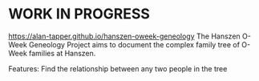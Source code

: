# WORK IN PROGRESS
https://alan-tapper.github.io/hanszen-oweek-geneology
The Hanszen O-Week Geneology Project aims to document the complex family tree of O-Week families at Hanszen.

Features:
Find the relationship between any two people in the tree
